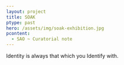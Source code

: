 ```yaml
---
layout: project
title: SOAK
ptype: past
hero: /assets/img/soak-exhibition.jpg
pcontent:
  - SAO ~ Curatorial note
---
```

Identity is always that which you Identify with.

